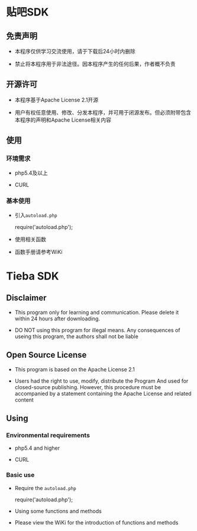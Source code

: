 # 贴吧SDK

## 免责声明

* 本程序仅供学习交流使用，请于下载后24小时内删除

* 禁止将本程序用于非法途径。因本程序产生的任何后果，作者概不负责

## 开源许可

* 本程序基于Apache License 2.1开源

* 用户有权任意使用、修改、分发本程序，并可用于闭源发布。但必须附带包含本程序的声明和Apache License相关内容

## 使用

### 环境需求

* php5.4及以上

* CURL

### 基本使用

* 引入`autoload.php`


	require('autoload.php');


* 使用相关函数

* 函数手册请参考WiKi


# Tieba SDK

## Disclaimer

* This program only for learning and communication. Please delete it within 24 hours after downloading.

* DO NOT using this program for illegal means. Any consequences of useing this program, the authors shall not be liable

## Open Source License

* This program is based on the Apache License 2.1

* Users had the right to use, modify, distribute the Program And used for closed-source publishing. However, this procedure must be accompanied by a statement containing the Apache License and related content

## Using

### Environmental requirements

* php5.4 and higher

* CURL

### Basic use

* Require the `autoload.php`


	require('autoload.php');


* Using some functions and methods

* Please view the WiKi for the introduction of functions and methods
